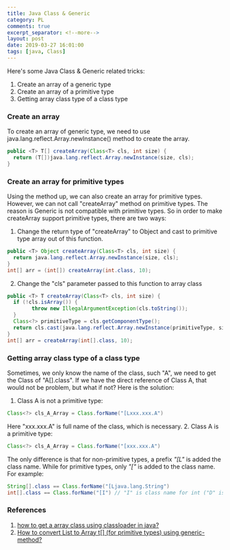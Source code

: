 ```yaml
---
title: Java Class & Generic
category: PL
comments: true
excerpt_separator: <!--more-->
layout: post
date: 2019-03-27 16:01:00
tags: [java, Class]
---
```

Here's some Java Class & Generic related tricks:
1. Create an array of a generic type
2. Create an array of a primitive type
3. Getting array class type of a class type
<!--more-->
### Create an array
To create an array of generic type, we need to use java.lang.reflect.Array.newInstance() method to create the array.
```Java
public <T> T[] createArray(Class<T> cls, int size) {
  return (T[])java.lang.reflect.Array.newInstance(size, cls);
}
```

### Create an array for primitive types
Using the method up, we can also create an array for primitive types. However, we can not call "createArray" method on primitive types. The reason is Generic is not compatible with primitive types. So in order to make createArray support primitive types, there are two ways:
1. Change the return type of "createArray" to Object and cast to primitive type array out of this function.
```Java
public <T> Object createArray(Class<T> cls, int size) {
  return java.lang.reflect.Array.newInstance(size, cls);
}
int[] arr = (int[]) createArray(int.class, 10);
```
2. Change the "cls" parameter passed to this function to array class
```Java
public <T> T createArray(Class<T> cls, int size) {
  if (!cls.isArray()) {
        throw new IllegalArgumentException(cls.toString());
  }
  Class<?> primitiveType = cls.getComponentType();
  return cls.cast(java.lang.reflect.Array.newInstance(primitiveType, size));
}
int[] arr = createArray(int[].class, 10);
```
### Getting array class type of a class type
Sometimes, we only know the name of the class, such "A", we need to get the Class of "A[].class". If we have the direct reference of Class A, that would not be problem, but what if not? Here is the solution:
1. Class A is not a primitive type:
```Java
Class<?> cls_A_Array = Class.forName("[Lxxx.xxx.A")
```
Here "xxx.xxx.A" is full name of the class, which is necessary.
2. Class A is a primitive type:
```Java
Class<?> cls_A_Array = Class.forName("[xxx.xxx.A")
```
The only difference is that for non-primitive types, a prefix *"[L"* is added the class name. While for primitive types, only *"["* is added to the class name. For example:
```Java
String[].class == Class.forName("[Ljava.lang.String")
int[].class == Class.forName("[I") // "I" is class name for int ("D" is class name for double, etc. You can you X.class.getName() to view others)
```

### References
1. [how to get a array class using classloader in java?](https://stackoverflow.com/questions/20738207/how-to-get-a-array-class-using-classloader-in-java)
2. [How to convert List<T> to Array t[] (for primitive types) using generic-method?](https://stackoverflow.com/questions/25149412/how-to-convert-listt-to-array-t-for-primitive-types-using-generic-method)
